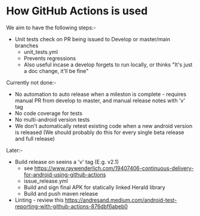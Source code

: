 # How GitHub Actions is used

We aim to have the following steps:-

- Unit tests check on PR being issued to Develop or master/main branches
  - unit_tests.yml
  - Prevents regressions
  - Also useful incase a develop forgets to run locally, or thinks "It's just a doc change, it'll be fine"

Currently not done:-

- No automation to auto release when a mileston is complete - requires manual PR from develop to master, and manual release notes with 'v' tag
- No code coverage for tests
- No multi-android version tests
- We don't automatically retest existing code when a new android version is released (We should probably do this for every single beta release and full release)


Later:-


- Build release on seeins a 'v' tag (E.g. v2.1)
  - see https://www.raywenderlich.com/19407406-continuous-delivery-for-android-using-github-actions
  - issue_release.yml
  - Build and sign final APK for statically linked Herald library
  - Build and push maven release
- Linting - review this https://andresand.medium.com/android-test-reporting-with-github-actions-876dbf6abeb0
